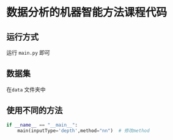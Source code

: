 # 数据分析的机器智能方法课程代码
## 运行方式
运行 `main.py` 即可
## 数据集
在`data` 文件夹中
## 使用不同的方法
``` python
if __name__ == "__main__":
    main(inputType='depth',method="nn")  # 修改method
```
